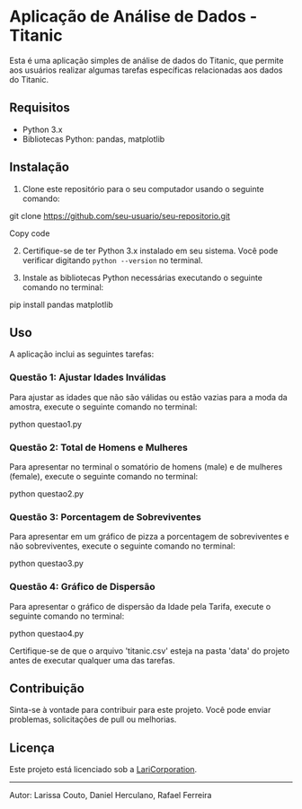 # Aplicação de Análise de Dados - Titanic

Esta é uma aplicação simples de análise de dados do Titanic, que permite aos usuários realizar algumas tarefas específicas relacionadas aos dados do Titanic.

## Requisitos

- Python 3.x
- Bibliotecas Python: pandas, matplotlib

## Instalação

1. Clone este repositório para o seu computador usando o seguinte comando:

git clone https://github.com/seu-usuario/seu-repositorio.git

Copy code

2. Certifique-se de ter Python 3.x instalado em seu sistema. Você pode verificar digitando `python --version` no terminal.

3. Instale as bibliotecas Python necessárias executando o seguinte comando no terminal:

pip install pandas matplotlib


## Uso

A aplicação inclui as seguintes tarefas:

### Questão 1: Ajustar Idades Inválidas

Para ajustar as idades que não são válidas ou estão vazias para a moda da amostra, execute o seguinte comando no terminal:

python questao1.py


### Questão 2: Total de Homens e Mulheres

Para apresentar no terminal o somatório de homens (male) e de mulheres (female), execute o seguinte comando no terminal:

python questao2.py



### Questão 3: Porcentagem de Sobreviventes

Para apresentar em um gráfico de pizza a porcentagem de sobreviventes e não sobreviventes, execute o seguinte comando no terminal:

python questao3.py



### Questão 4: Gráfico de Dispersão

Para apresentar o gráfico de dispersão da Idade pela Tarifa, execute o seguinte comando no terminal:

python questao4.py



Certifique-se de que o arquivo 'titanic.csv' esteja na pasta 'data' do projeto antes de executar qualquer uma das tarefas.

## Contribuição

Sinta-se à vontade para contribuir para este projeto. Você pode enviar problemas, solicitações de pull ou melhorias.

## Licença

Este projeto está licenciado sob a [LariCorporation](LICENSE).

---
Autor: Larissa Couto, Daniel Herculano, Rafael Ferreira
